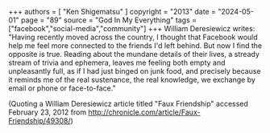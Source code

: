 +++
authors = [
  "Ken Shigematsu"
]
copyright = "2013"
date = "2024-05-01"
page = "89"
source = "God In My Everything"
tags = ["facebook","social-media","community"]
+++
William Deresiewicz writes: "Having recently moved across the country, I thought that Facebook would help me feel more connected to the friends I'd left behind. But now I find the opposite is true. Reading about the mundane details of their lives, a stready stream of trivia and ephemera, leaves me feeling both empty and unpleasantly full, as if I had just binged on junk food, and precisely because it reminds me of the real sustenance, the real knowledge, we exchange by email or phone or face-to-face."

(Quoting a William Deresiewicz article titled "Faux Friendship" accessed February 23, 2012 from http://chronicle.com/article/Faux-Friendship/49308/)
